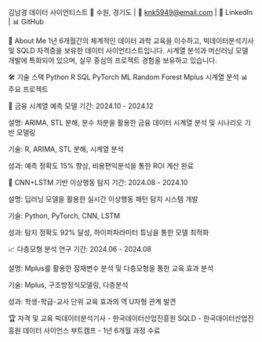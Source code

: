 김남경
데이터 사이언티스트
📍 수원, 경기도 | 📧 knk5949@email.com | 💼 LinkedIn | 📊 GitHub

🎯 About Me
1년 6개월간의 체계적인 데이터 과학 교육을 이수하고, 빅데이터분석기사 및 SQLD 자격증을 보유한 데이터 사이언티스트입니다. 시계열 분석과 머신러닝 모델 개발에 특화되어 있으며, 실무 중심의 프로젝트 경험을 보유하고 있습니다.

🛠 기술 스택
Python
R
SQL
PyTorch
ML
Random Forest
Mplus
시계열 분석
📊 주요 프로젝트

🏦 금융 시계열 예측 모델
기간: 2024.10 - 2024.12

설명: ARIMA, STL 분해, 분수 차분을 활용한 금융 데이터 시계열 분석 및 시나리오 기반 모델링

기술: R, ARIMA, STL 분해, 시계열 분석

성과: 예측 정확도 15% 향상, 비용편익분석을 통한 ROI 계산 완료

🤖 CNN+LSTM 기반 이상행동 탐지
기간: 2024.08 - 2024.10

설명: 딥러닝 모델을 활용한 실시간 이상행동 패턴 탐지 시스템 개발

기술: Python, PyTorch, CNN, LSTM

성과: 탐지 정확도 92% 달성, 하이퍼파라미터 튜닝을 통한 모델 최적화


📈 다층모형 분석 연구
기간: 2024.06 - 2024.08

설명: Mplus를 활용한 잠재변수 분석 및 다층모형을 통한 교육 효과 분석

기술: Mplus, 구조방정식모델링, 다층분석

성과: 학생-학급-교사 단위 교육 효과의 역 U자형 관계 발견

🏆 자격 및 교육
빅데이터분석기사 - 한국데이터산업진흥원
SQLD - 한국데이터산업진흥원
데이터 사이언스 부트캠프 - 1년 6개월 과정 수료

